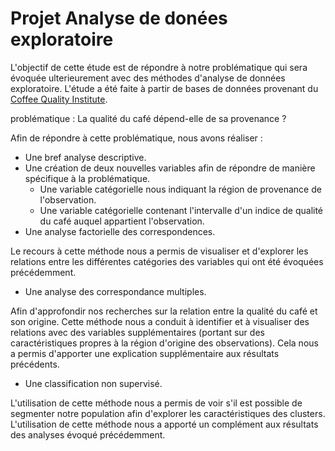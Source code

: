 # Projet Analyse de donées exploratoire

L'objectif de cette étude est de répondre à notre problématique qui sera évoquée ulterieurement avec des méthodes d'analyse de données exploratoire.
L'étude a été faite à partir de bases de données provenant du [Coffee Quality Institute](https://github.com/jldbc/coffee-quality-database/find/master).

problématique :
La qualité du café dépend-elle de sa provenance ?

Afin de répondre à cette problématique, nous avons réaliser :

- Une bref analyse descriptive.
- Une création de deux nouvelles variables afin de répondre de manière spécifique à la problématique.
    - Une variable catégorielle nous indiquant la région de provenance de l'observation.
    - Une variable catégorielle contenant l'intervalle d'un indice de qualité du café auquel appartient l'observation.
- Une analyse factorielle des correspondences.

Le recours à cette méthode nous a permis de visualiser et d'explorer les relations entre les différentes catégories des variables qui ont été évoquées précédemment.
- Une analyse des correspondance multiples.

Afin d'approfondir nos recherches sur la relation entre la qualité du café et son origine. Cette méthode nous a conduit à identifier et à visualiser des relations avec des variables supplémentaires (portant sur des caractéristiques propres à la région d'origine des observations). Cela nous a permis d'apporter une explication supplémentaire aux résultats précédents.
- Une classification non supervisé.

L'utilisation de cette méthode nous a permis de voir s'il est possible de segmenter notre population afin d'explorer les caractéristiques des clusters. L'utilisation de cette méthode nous a apporté un complément aux résultats des analyses évoqué précédemment.
